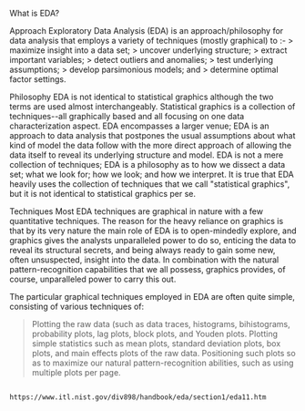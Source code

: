 What is EDA?

Approach	  Exploratory Data Analysis (EDA) is an approach/philosophy for data analysis that employs a variety of techniques
                (mostly graphical) to :-
                > maximize insight into a data set;
                > uncover underlying structure;
                > extract important variables;
                > detect outliers and anomalies;
                > test underlying assumptions;
                > develop parsimonious models; and
                > determine optimal factor settings.
                
                
                
Philosophy	EDA is not identical to statistical graphics although the two terms are used almost interchangeably. Statistical 
            graphics is a collection of techniques--all graphically based and all focusing on one data characterization aspect. 
            EDA encompasses a larger venue; EDA is an approach to data analysis that postpones the usual assumptions about what 
            kind of model the data follow with the more direct approach of allowing the data itself to reveal its underlying 
            structure and model. EDA is not a mere collection of techniques; EDA is a philosophy as to how we dissect a data 
            set; what we look for; how we look; and how we interpret. It is true that EDA heavily uses the collection of techniques
            that we call "statistical graphics", but it is not identical to statistical graphics per se.
      
      
      
      
Techniques	Most EDA techniques are graphical in nature with a few quantitative techniques. The reason for the heavy reliance on
            graphics is that by its very nature the main role of EDA is to open-mindedly explore, and graphics gives the analysts
            unparalleled power to do so, enticing the data to reveal its structural secrets, and being always ready to gain some 
            new, often unsuspected, insight into the data. In combination with the natural pattern-recognition capabilities that we
            all possess, graphics provides, of course, unparalleled power to carry this out.
       
 The particular graphical techniques employed in EDA are often quite simple, consisting of various techniques of:

   > Plotting the raw data (such as data traces, histograms, bihistograms, probability plots, lag plots, block plots, and Youden plots.
   > Plotting simple statistics such as mean plots, standard deviation plots, box plots, and main effects plots of the raw data.
   > Positioning such plots so as to maximize our natural pattern-recognition abilities, such as using multiple plots per page.
                  
                  
                  
                  
                  
                  
                  
                  
                  
                  
                  
                  
                  
                  
                  
                  
                  
                  
                  
                  
                  
                  
                  
                  
                  
                  
                  
                  
                  
                  
                  
                  
                  
                  
                  
                  
                  
                  
                  
                  
                  
                  
                  
                  
                  
                  
                  
                  
                  
                  
                  
                  
                  
                  
                  
                  
                  
                  
                  
                  
                  
                  
                  
                  
                  
                  
                  
                  
                  
                  
                  
                  
                  
                  
                  
                  
                  
                  
                  
                  
                  
                  
                  
                  
                  
                  
                  
                  
                  
                  
                  
                  
                  
                  
                  
                  
                  
                  
                  
                  
                  
                  
                  
                  
                  
                 
                 
                 
                 
                 
                 
                 
                 
                 
                 
                 
                 
                 
                 
                 
                 
                 
                 
                 
                 
                 https://www.itl.nist.gov/div898/handbook/eda/section1/eda11.htm
